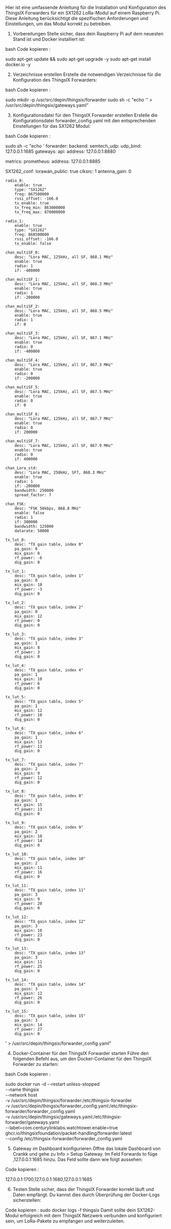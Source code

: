 Hier ist eine umfassende Anleitung für die Installation und Konfiguration des ThingsIX Forwarders für ein SX1262 LoRa-Modul auf einem Raspberry Pi. Diese Anleitung berücksichtigt die spezifischen Anforderungen und Einstellungen, um das Modul korrekt zu betreiben.

1. Vorbereitungen
   Stelle sicher, dass dein Raspberry Pi auf dem neuesten Stand ist und Docker installiert ist:

bash Code kopieren :

sudo apt-get update && sudo apt-get upgrade -y
sudo apt-get install docker.io -y


2. Verzeichnisse erstellen 
   Erstelle die notwendigen Verzeichnisse für die Konfiguration des ThingsIX Forwarders:

bash Code kopieren :

sudo mkdir -p /usr/src/depin/thingsix/forwarder
sudo sh -c "echo '' > /usr/src/depin/thingsix/gateways.yaml"

3. Konfigurationsdatei für den ThingsIX Forwarder erstellen
   Erstelle die Konfigurationsdatei forwarder_config.yaml mit den entsprechenden Einstellungen für das SX1262 Modul:

bash Code kopieren : 

sudo sh -c "echo '
forwarder:
    backend:
        semtech_udp:
            udp_bind: 127.0.0.1:1685
    gateways:
        api:
            address: 127.0.0.1:8880

metrics:
    prometheus:
        address: 127.0.0.1:8885

SX1262_conf:
    lorawan_public: true
    clksrc: 1
    antenna_gain: 0

    radio_0:
        enable: true
        type: "SX1262"
        freq: 867500000
        rssi_offset: -166.0
        tx_enable: true
        tx_freq_min: 863000000
        tx_freq_max: 870000000

    radio_1:
        enable: true
        type: "SX1262"
        freq: 868500000
        rssi_offset: -166.0
        tx_enable: false

    chan_multiSF_0:
        desc: "Lora MAC, 125kHz, all SF, 868.1 MHz"
        enable: true
        radio: 1
        if: -400000

    chan_multiSF_1:
        desc: "Lora MAC, 125kHz, all SF, 868.3 MHz"
        enable: true
        radio: 1
        if: -200000

    chan_multiSF_2:
        desc: "Lora MAC, 125kHz, all SF, 868.5 MHz"
        enable: true
        radio: 1
        if: 0

    chan_multiSF_3:
        desc: "Lora MAC, 125kHz, all SF, 867.1 MHz"
        enable: true
        radio: 0
        if: -400000

    chan_multiSF_4:
        desc: "Lora MAC, 125kHz, all SF, 867.3 MHz"
        enable: true
        radio: 0
        if: -200000

    chan_multiSF_5:
        desc: "Lora MAC, 125kHz, all SF, 867.5 MHz"
        enable: true
        radio: 0
        if: 0

    chan_multiSF_6:
        desc: "Lora MAC, 125kHz, all SF, 867.7 MHz"
        enable: true
        radio: 0
        if: 200000

    chan_multiSF_7:
        desc: "Lora MAC, 125kHz, all SF, 867.9 MHz"
        enable: true
        radio: 0
        if: 400000

    chan_Lora_std:
        desc: "Lora MAC, 250kHz, SF7, 868.3 MHz"
        enable: true
        radio: 1
        if: -200000
        bandwidth: 250000
        spread_factor: 7

    chan_FSK:
        desc: "FSK 50kbps, 868.8 MHz"
        enable: false
        radio: 1
        if: 300000
        bandwidth: 125000
        datarate: 50000

    tx_lut_0:
        desc: "TX gain table, index 0"
        pa_gain: 0
        mix_gain: 8
        rf_power: -6
        dig_gain: 0

    tx_lut_1:
        desc: "TX gain table, index 1"
        pa_gain: 0
        mix_gain: 10
        rf_power: -3
        dig_gain: 0

    tx_lut_2:
        desc: "TX gain table, index 2"
        pa_gain: 0
        mix_gain: 12
        rf_power: 0
        dig_gain: 0

    tx_lut_3:
        desc: "TX gain table, index 3"
        pa_gain: 1
        mix_gain: 8
        rf_power: 3
        dig_gain: 0

    tx_lut_4:
        desc: "TX gain table, index 4"
        pa_gain: 1
        mix_gain: 10
        rf_power: 6
        dig_gain: 0

    tx_lut_5:
        desc: "TX gain table, index 5"
        pa_gain: 1
        mix_gain: 12
        rf_power: 10
        dig_gain: 0

    tx_lut_6:
        desc: "TX gain table, index 6"
        pa_gain: 1
        mix_gain: 13
        rf_power: 11
        dig_gain: 0

    tx_lut_7:
        desc: "TX gain table, index 7"
        pa_gain: 2
        mix_gain: 9
        rf_power: 12
        dig_gain: 0

    tx_lut_8:
        desc: "TX gain table, index 8"
        pa_gain: 1
        mix_gain: 15
        rf_power: 13
        dig_gain: 0

    tx_lut_9:
        desc: "TX gain table, index 9"
        pa_gain: 2
        mix_gain: 10
        rf_power: 14
        dig_gain: 0

    tx_lut_10:
        desc: "TX gain table, index 10"
        pa_gain: 2
        mix_gain: 11
        rf_power: 16
        dig_gain: 0

    tx_lut_11:
        desc: "TX gain table, index 11"
        pa_gain: 3
        mix_gain: 9
        rf_power: 20
        dig_gain: 0

    tx_lut_12:
        desc: "TX gain table, index 12"
        pa_gain: 3
        mix_gain: 10
        rf_power: 23
        dig_gain: 0

    tx_lut_13:
        desc: "TX gain table, index 13"
        pa_gain: 3
        mix_gain: 11
        rf_power: 25
        dig_gain: 0

    tx_lut_14:
        desc: "TX gain table, index 14"
        pa_gain: 3
        mix_gain: 12
        rf_power: 26
        dig_gain: 0

    tx_lut_15:
        desc: "TX gain table, index 15"
        pa_gain: 3
        mix_gain: 14
        rf_power: 27
        dig_gain: 0
' > /usr/src/depin/thingsix/forwarder_config.yaml"



4. Docker-Container für den ThingsIX Forwarder starten
   Führe den folgenden Befehl aus, um den Docker-Container für den ThingsIX Forwarder zu starten:

bash Code kopieren :

sudo docker run -d --restart unless-stopped  \
    --name thingsix \
    --network host \
    -v /usr/src/depin/thingsix/forwarder:/etc/thingsix-forwarder \
    -v /usr/src/depin/thingsix/forwarder_config.yaml:/etc/thingsix-forwarder/forwarder_config.yaml \
    -v /usr/src/depin/thingsix/gateways.yaml:/etc/thingsix-forwarder/gateways.yaml \
    --label=com.centurylinklabs.watchtower.enable=true \
    ghcr.io/thingsixfoundation/packet-handling/forwarder:latest \
    --config /etc/thingsix-forwarder/forwarder_config.yaml

    
5. Gateway im Dashboard konfigurieren
Öffne das lokale Dashboard von Crankk und gehe zu Info > Setup Gateway. Im Feld Forwards to füge ,127.0.0.1:1685 hinzu. Das Feld sollte dann wie folgt aussehen:


Code kopieren :

127.0.0.1:1700,127.0.0.1:1680,127.0.0.1:1685

6. Testen
   Stelle sicher, dass der ThingsIX Forwarder korrekt läuft und Daten empfängt. Du kannst dies durch Überprüfung der Docker-Logs sicherstellen:


Code kopieren : 
sudo docker logs -f thingsix
Damit sollte dein SX1262-Modul erfolgreich mit dem ThingsIX Netzwerk verbunden und konfiguriert sein, um LoRa-Pakete zu empfangen und weiterzuleiten.
